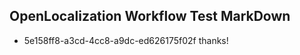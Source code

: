 ## OpenLocalization Workflow Test MarkDown
* 5e158ff8-a3cd-4cc8-a9dc-ed626175f02f thanks!

<!--HONumber=Aug16_HO4-->


